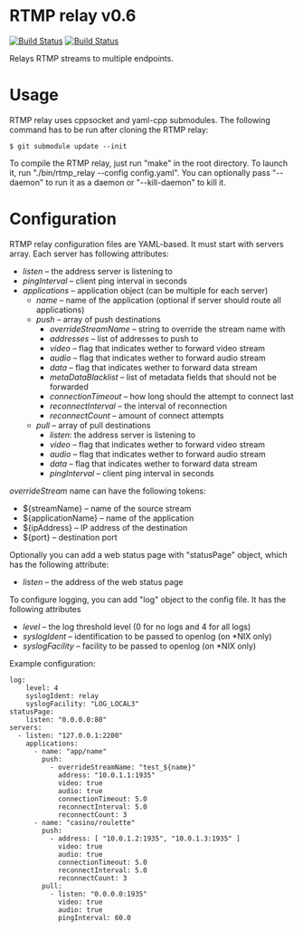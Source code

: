 # RTMP relay v0.6

[![Build Status](https://api.travis-ci.org/elnormous/rtmp_relay.svg?branch=master)](https://travis-ci.org/elnormous/rtmp_relay) [![Build Status](https://ci.appveyor.com/api/projects/status/9axwxwyf99dcr11d?svg=true)](https://ci.appveyor.com/project/elnormous/rtmp_relay)

Relays RTMP streams to multiple endpoints.

# Usage

RTMP relay uses cppsocket and yaml-cpp submodules. The following command has to be run after cloning the RTMP relay:

```
$ git submodule update --init
```

To compile the RTMP relay, just run "make" in the root directory. To launch it, run "./bin/rtmp_relay --config config.yaml". You can optionally pass "--daemon" to run it as a daemon or "--kill-daemon" to kill it.

# Configuration

RTMP relay configuration files are YAML-based. It must start with servers array. Each server has following attributes:

* *listen* – the address server is listening to
* *pingInterval* – client ping interval in seconds
* *applications* – application object (can be multiple for each server)
  * *name* – name of the application (optional if server should route all applications)
  * *push* – array of push destinations
    * *overrideStreamName* – string to override the stream name with
    * *addresses* – list of addresses to push to
    * *video* – flag that indicates wether to forward video stream
    * *audio* – flag that indicates wether to forward audio stream
    * *data* – flag that indicates wether to forward data stream
    * *metaDataBlacklist* – list of metadata fields that should not be forwarded
    * *connectionTimeout* – how long should the attempt to connect last
    * *reconnectInterval* – the interval of reconnection
    * *reconnectCount* – amount of connect attempts
  * *pull* – array of pull destinations
    * *listen*: the address server is listening to
    * *video* – flag that indicates wether to forward video stream
    * *audio* – flag that indicates wether to forward audio stream
    * *data* – flag that indicates wether to forward data stream
    * *pingInterval* – client ping interval in seconds

*overrideStream* name can have the following tokens:

* ${streamName} – name of the source stream
* ${applicationName} – name of the application
* ${ipAddress} – IP address of the destination
* ${port} – destination port

Optionally you can add a web status page with "statusPage" object, which has the following attribute:
* *listen* – the address of the web status page

To configure logging, you can add "log" object to the config file. It has the following attributes
* *level* – the log threshold level (0 for no logs and 4 for all logs)
* *syslogIdent* – identification to be passed to openlog (on *NIX only)
* *syslogFacility* – facility to be passed to openlog (on *NIX only)

Example configuration:

    log:
        level: 4
        syslogIdent: relay
        syslogFacility: "LOG_LOCAL3"
    statusPage:
        listen: "0.0.0.0:80"
    servers:
      - listen: "127.0.0.1:2200"
        applications:
          - name: "app/name"
            push:
              - overrideStreamName: "test_${name}"
                address: "10.0.1.1:1935"
                video: true
                audio: true
                connectionTimeout: 5.0
                reconnectInterval: 5.0
                reconnectCount: 3
          - name: "casino/roulette"
            push:
              - address: [ "10.0.1.2:1935", "10.0.1.3:1935" ]
                video: true
                audio: true
                connectionTimeout: 5.0
                reconnectInterval: 5.0
                reconnectCount: 3
            pull:
              - listen: "0.0.0.0:1935"
                video: true
                audio: true
                pingInterval: 60.0